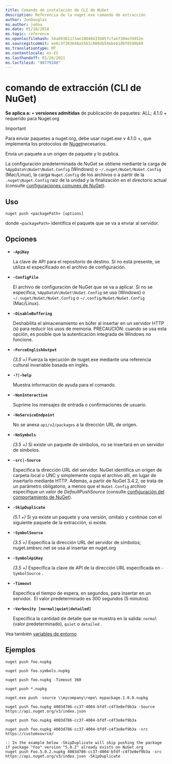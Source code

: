```yaml
---
title: Comando de instalación de CLI de NuGet
description: Referencia de la nuget.exe comando de extracción
author: JonDouglas
ms.author: jodou
ms.date: 01/18/2018
ms.topic: reference
ms.openlocfilehash: 54a09361173ae10040433b05fcfae7304e39452e
ms.sourcegitcommit: ee6c3f203648a5561c809db54ebeb1d0f0598b68
ms.translationtype: MT
ms.contentlocale: es-ES
ms.lasthandoff: 01/26/2021
ms.locfileid: "98779188"
---
```

# <a name="push-command-nuget-cli"></a>comando de extracción (CLI de NuGet)

**Se aplica a:** &bullet; **versiones admitidas** de publicación de paquetes: ALL; 4.1.0 + requerido para Nuget.org

> [!Important]
> Para enviar paquetes a nuget.org, debe usar nuget.exe v 4.1.0 +, que implementa los protocolos de [Nuget](../../api/nuget-protocols.md)necesarios.

Envía un paquete a un origen de paquete y lo publica.

La configuración predeterminada de NuGet se obtiene mediante la carga de `%AppData%\NuGet\NuGet.Config` (Windows) o `~/.nuget/NuGet/NuGet.Config` (Mac/Linux), la carga `Nuget.Config` de los archivos o a partir de la `.nuget\Nuget.Config` raíz de la unidad y la finalización en el directorio actual (consulte [configuraciones comunes de NuGet](../../consume-packages/configuring-nuget-behavior.md)).

## <a name="usage"></a>Uso

```cli
nuget push <packagePath> [options]
```

donde `<packagePath>` identifica el paquete que se va a enviar al servidor.

## <a name="options"></a>Opciones

- **`-ApiKey`**

  La clave de API para el repositorio de destino. Si no está presente, se utiliza el especificado en el archivo de configuración.

- **`-ConfigFile`**

  El archivo de configuración de NuGet que se va a aplicar. Si no se especifica, `%AppData%\NuGet\NuGet.Config` se usa (Windows) o `~/.nuget/NuGet/NuGet.Config` o `~/.config/NuGet/NuGet.Config` (Mac/Linux).

- **`-DisableBuffering`**

  Deshabilita el almacenamiento en búfer al insertar en un servidor HTTP (s) para reducir los usos de memoria. PRECAUCIÓN: cuando se usa esta opción, es posible que la autenticación integrada de Windows no funcione.

- **`-ForceEnglishOutput`**

  *(3.5 +)* Fuerza la ejecución de nuget.exe mediante una referencia cultural invariable basada en inglés.

- **`-?|-help`**

  Muestra información de ayuda para el comando.

- **`-NonInteractive`**

  Suprime los mensajes de entrada o confirmaciones de usuario.

- **`-NoServiceEndpoint`**

  No se anexa `api/v2/packages` a la dirección URL de origen.

- **`-NoSymbols`**

  *(3.5 +)* Si existe un paquete de símbolos, no se insertará en un servidor de símbolos.

- **`-src|-Source`**

  Especifica la dirección URL del servidor. NuGet identifica un origen de carpeta local o UNC y simplemente copia el archivo allí, en lugar de insertarlo mediante HTTP.  Además, a partir de NuGet 3.4.2, se trata de un parámetro obligatorio, a menos que el `NuGet.Config` archivo especifique un valor de *DefaultPushSource* (consulte [configuración del comportamiento de NuGet](../../consume-packages/configuring-nuget-behavior.md)).

- **`-SkipDuplicate`**

  *(5.1 +)* Si ya existe un paquete y una versión, omítalo y continúe con el siguiente paquete de la extracción, si existe.

- **`-SymbolSource`**

  *(3.5 +)* Especifica la dirección URL del servidor de símbolos; nuget.smbsrc.net se usa al insertar en nuget.org

- **`-SymbolApiKey`**

  *(3.5 +)* Especifica la clave de API de la dirección URL especificada en `-SymbolSource` .

- **`-Timeout`**

  Especifica el tiempo de espera, en segundos, para insertar en un servidor.  El valor predeterminado es 300 segundos (5 minutos).

- **`-Verbosity [normal|quiet|detailed]`**

  Especifica la cantidad de detalle que se muestra en la salida: `normal` (valor predeterminado), `quiet` o `detailed` .


Vea también [variables de entorno](cli-ref-environment-variables.md)

## <a name="examples"></a>Ejemplos

```cli
nuget push foo.nupkg

nuget push foo.symbols.nupkg

nuget push foo.nupkg -Timeout 360

nuget push *.nupkg

nuget.exe push -source \\mycompany\repo\ mypackage.1.0.0.nupkg

nuget push foo.nupkg 4003d786-cc37-4004-bfdf-c4f3e8ef9b3a -Source https://api.nuget.org/v3/index.json

nuget push foo.nupkg 4003d786-cc37-4004-bfdf-c4f3e8ef9b3a

nuget push foo.nupkg 4003d786-cc37-4004-bfdf-c4f3e8ef9b3a -src https://customsource/

:: In the example below -SkipDuplicate will skip pushing the package if package "Foo" version "5.0.2" already exists on NuGet.org
nuget push Foo.5.0.2.nupkg 4003d786-cc37-4004-bfdf-c4f3e8ef9b3a -src https://api.nuget.org/v3/index.json -SkipDuplicate
```
